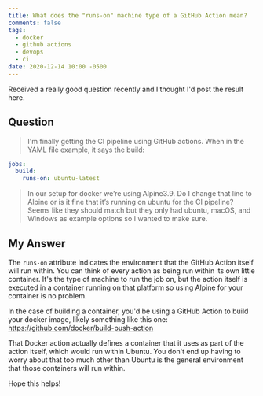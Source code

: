```yaml
---
title: What does the "runs-on" machine type of a GitHub Action mean?
comments: false
tags:
  - docker
  - github actions
  - devops
  - ci
date: 2020-12-14 10:00 -0500
---
```

Received a really good question recently and I thought I'd post the result here.

## Question

> I'm finally getting the CI pipeline using GitHub actions. When in the YAML file example, it says the build:

```yaml
jobs:
  build:
    runs-on: ubuntu-latest
```

> In our setup for docker we’re using Alpine3.9. Do I change that line to Alpine or is it fine that it’s running on ubuntu for the CI pipeline? Seems like they should match but they only had ubuntu, macOS, and Windows as example options so I wanted to make sure.

## My Answer

The `runs-on` attribute indicates the environment that the GitHub Action itself will run within. You can think of every action as being run within its own little container. It's the type of machine to run the job on, but the action itself is executed in a container running on that platform so using Alpine for your container is no problem.

In the case of building a container, you'd be using a GitHub Action to build your docker image, likely something like this one: <https://github.com/docker/build-push-action>

That Docker action actually defines a container that it uses as part of the action itself, which would run within Ubuntu. You don't end up having to worry about that too much other than Ubuntu is the general environment that those containers will run within.

Hope this helps!
